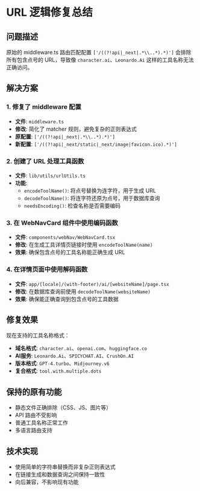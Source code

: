 # URL 逻辑修复总结

## 问题描述
原始的 middleware.ts 路由匹配配置 `['/((?!api|_next|.*\\..*).*)']` 会排除所有包含点号的 URL，导致像 `character.ai`、`Leonardo.Ai` 这样的工具名称无法正确访问。

## 解决方案

### 1. 修复了 middleware 配置
- **文件**: `middleware.ts`
- **修改**: 简化了 matcher 规则，避免复杂的正则表达式
- **原配置**: `['/((?!api|_next|.*\\..*).*)']`
- **新配置**: `['/((?!api|_next/static|_next/image|favicon.ico).*)']`

### 2. 创建了 URL 处理工具函数
- **文件**: `lib/utils/urlUtils.ts`
- **功能**:
  - `encodeToolName()`: 将点号替换为连字符，用于生成 URL
  - `decodeToolName()`: 将连字符还原为点号，用于数据库查询
  - `needsEncoding()`: 检查名称是否需要编码

### 3. 在 WebNavCard 组件中使用编码函数
- **文件**: `components/webNav/WebNavCard.tsx`
- **修改**: 在生成工具详情页链接时使用 `encodeToolName(name)`
- **效果**: 确保包含点号的工具名称能正确生成 URL

### 4. 在详情页面中使用解码函数
- **文件**: `app/[locale]/(with-footer)/ai/[websiteName]/page.tsx`
- **修改**: 在数据库查询前使用 `decodeToolName(websiteName)`
- **效果**: 确保能正确查询到包含点号的工具数据

## 修复效果

现在支持的工具名称格式：
- **域名格式**: `character.ai`、`openai.com`、`huggingface.co`
- **AI服务**: `Leonardo.Ai`、`SPICYCHAT.AI`、`CrushOn.AI`
- **版本格式**: `GPT-4.turbo`、`Midjourney.v6`
- **复合格式**: `tool.with.multiple.dots`

## 保持的原有功能
- 静态文件正确排除（CSS、JS、图片等）
- API 路由不受影响
- 普通工具名称正常工作
- 多语言路由支持

## 技术实现
- 使用简单的字符串替换而非复杂正则表达式
- 在链接生成和数据查询之间保持一致性
- 向后兼容，不影响现有功能